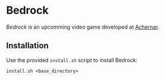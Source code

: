# Bedrock

*Bedrock* is an upcomming video game developed at [Achernar](https://achernar.io/).

## Installation

Use the provided `install.sh` script to install Bedrock:

```
install.sh <base_directory>
```
